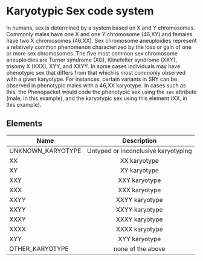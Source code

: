 # Karyotypic Sex code system

In humans, sex is determined by a system based on X and Y chromosomes. Commonly males have one X and one Y chromosome (46,XY)
and females have two X chromosomes (46,XX). Sex chromosome aneuploidies represent a relatively common 
phenomenon characterized by the loss or gain of one or more sex chromosomes. The five most common
sex chromosome aneuploidies are Turner syndrome (XO), Klinefelter syndrome (XXY), trisomy X (XXX), 
XYY, and XXYY. In some cases individuals may have phenotypic sex that differs from that which is
most commonly observed with a given karyotype. For instances, certain variants in SRY can be observed
in phenotypic males with a 46,XX karyotype. In cases such as this, the Phenopacket would code the
phenotypic sex using the ``sex`` attribute (male, in this example), and the karyotypic sex using this
element (XX, in this example). 

## Elements

| Name               | Description                        |
| ------------------ |:----------------------------------:|
| UNKNOWN_KARYOTYPE  | Untyped or inconclusive karyotyping| 
| XX                 | XX karyotype                       |  
| XY                 | XY karyotype                       |  
| XXY                | XXY karyotype                      |  
| XXX                | XXX karyotype                      |   
| XXYY               | XXYY karyotype                     |  
| XXYY               | XXYY karyotype                     |  
| XXXY               | XXXY karyotype                     |  
| XXXX               | XXXX karyotype                     |  
| XYY                | XYY karyotype                      |  
| OTHER_KARYOTYPE    | none of the above                  |  



